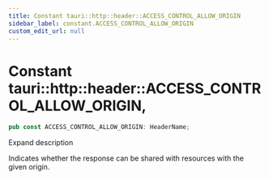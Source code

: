 ```yaml
---
title: Constant tauri::http::header::ACCESS_CONTROL_ALLOW_ORIGIN
sidebar_label: constant.ACCESS_CONTROL_ALLOW_ORIGIN
custom_edit_url: null
---
```


  # Constant tauri::http&#x3A;:header::ACCESS_CONTROL_ALLOW_ORIGIN,

```rs
pub const ACCESS_CONTROL_ALLOW_ORIGIN: HeaderName;
```

Expand description

Indicates whether the response can be shared with resources with the given origin.
  